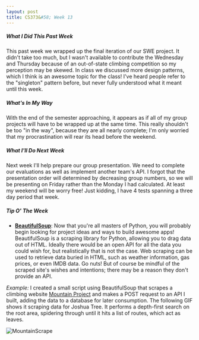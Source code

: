 ```yaml
---
layout: post
title: CS373&#58; Week 13
---
```


##### What I Did This Past Week

This past week we wrapped up the final iteration of our SWE project. It didn't take too much, but I wasn't available to contribute the Wednesday and Thursday because of an out-of-state climbing competition so my perception may be skewed. In class we discussed more design patterns, which I think is an awesome topic for the class! I've heard people refer to the "singleton" pattern before, but never fully understood what it meant until this week. 

##### What's In My Way

With the end of the semester approaching, it appears as if all of my group projects will have to be wrapped up at the same time. This really shouldn't be too "in the way", because they are all nearly complete; I'm only worried that my procrastination will rear its head before the weekend.

##### What I'll Do Next Week

Next week I'll help prepare our group presentation. We need to complete our evaluations as well as implement another team's API. I forgot that the presentation order will determined by decreasing group numbers, so we will be presenting on Friday rather than the Monday I had calculated. At least my weekend will be worry free! Just kidding, I have 4 tests spanning a three day period that week.

##### Tip O' The Week
* **[BeautifulSoup](https://www.crummy.com/software/BeautifulSoup/bs4/doc/)**: Now that you're all masters of Python, you will probably begin looking for project ideas and ways to build awesome apps! BeautifulSoup is a scraping library for Python, allowing you to drag data out of HTML. Ideally there would be an open API for all the data you could wish for, but realistically that is not the case. Web scraping can be used to retrieve data buried in HTML, such as weather information, gas prices, or even IMDB data. Go nuts! But of course be mindful of the scraped site's wishes and intentions; there may be a reason they don't provide an API. 

*Example:* I created a small script using BeautifulSoup that scrapes a climbing website [Mountain Project](https://www.mountainproject.com/) and makes a POST request to an API I built, adding the data to a database for later consumption. The following GIF shows it scraping data for Joshua Tree. It performs a depth-first search on the root area, spidering through until it hits a list of routes, which act as leaves. 

![MountainScrape](https://camo.githubusercontent.com/76435571ebc2d4fb1bc6d0ac55cb15edb0dbb216/68747470733a2f2f646c2e64726f70626f7875736572636f6e74656e742e636f6d2f732f33747672346232387970637a3430302f6d6f756e7461696e7363726170655f72756e6e696e672e6769663f646c3d30)

